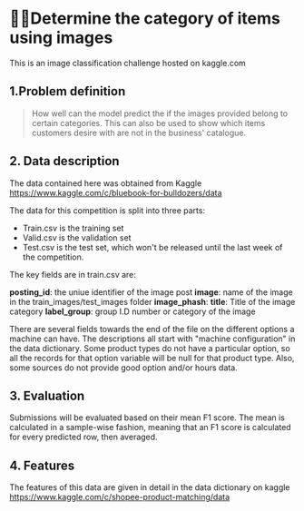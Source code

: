 # 🕵️‍♀️Determine the category of items using images

This is an image classification challenge hosted on kaggle.com

## 1.Problem definition

> How well can the model predict the if the images provided belong to certain categories. This can also be used to show which items customers desire with are not in the business' catalogue.



## 2. Data description

The data contained here was obtained from Kaggle https://www.kaggle.com/c/bluebook-for-bulldozers/data

The data for this competition is split into three parts:

* Train.csv is the training set
* Valid.csv is the validation set
* Test.csv is the test set, which won't be released until the last week of the competition.

The key fields are in train.csv are:

**posting_id**: the uniue identifier of the image post
**image**: name of the image in the train_images/test_images folder
**image_phash**:
**title**: Title of the image category
**label_group**: group I.D number or category of the image

There are several fields towards the end of the file on the different options a machine can have.  The descriptions all start with "machine configuration" in the data dictionary.  Some product types do not have a particular option, so all the records for that option variable will be null for that product type.  Also, some sources do not provide good option and/or hours data.

## 3. Evaluation

Submissions will be evaluated based on their mean F1 score. The mean is calculated in a sample-wise fashion, meaning that an F1 score is calculated for every predicted row, then averaged.

## 4. Features

The features of this data are given in detail in the data dictionary on kaggle https://www.kaggle.com/c/shopee-product-matching/data
